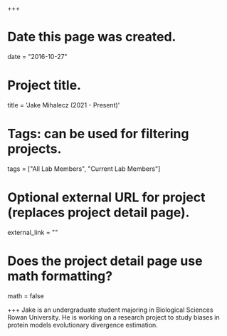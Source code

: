 +++
# Date this page was created.
date = "2016-10-27"

# Project title.
title = 'Jake Mihalecz (2021 -  Present)'

# Tags: can be used for filtering projects.
tags = ["All Lab Members", "Current Lab Members"]

# Optional external URL for project (replaces project detail page).
external_link = ""

# Does the project detail page use math formatting?
math = false


+++
Jake is an undergraduate student majoring in Biological Sciences Rowan University. He is working on a research project to study biases in protein models evolutionary divergence estimation.